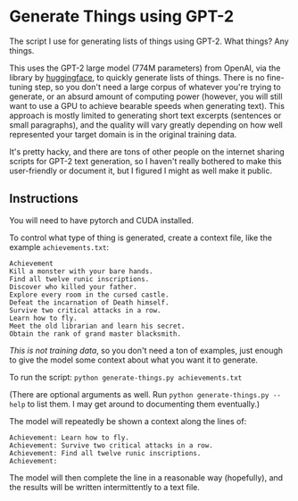 # Generate Things using GPT-2

The script I use for generating lists of things using GPT-2. 
What things? Any things.

This uses the GPT-2 large model (774M parameters) from OpenAI, via the
library by [huggingface](https://github.com/huggingface/transformers),
to quickly generate lists of things.  There is no fine-tuning step, so you
don't need a large corpus of whatever you're trying to generate, or an absurd
amount of computing power (however, you will still want to use a GPU to achieve
bearable speeds when generating text).  This approach
is mostly limited to generating short text excerpts
(sentences or small paragraphs), and the
quality will vary greatly depending on how well represented your target
domain is in the original training data.

It's pretty hacky, and there are tons of other people on the internet sharing
scripts for GPT-2 text generation, so I haven't really bothered to
make this user-friendly or document it, but I figured I might as well make
it public.

## Instructions
You will need to have pytorch and CUDA installed.

To control what type of thing is generated, create a context file, like
the example `achievements.txt`:

```
Achievement
Kill a monster with your bare hands.
Find all twelve runic inscriptions.
Discover who killed your father.
Explore every room in the cursed castle.
Defeat the incarnation of Death himself.
Survive two critical attacks in a row.
Learn how to fly.
Meet the old librarian and learn his secret.
Obtain the rank of grand master blacksmith.
```

*This is not training data*, so you don't need a ton of examples, just enough
to give the model some context about what you want it to generate.

To run the script:
`python generate-things.py achievements.txt`

(There are optional arguments as well.  Run `python generate-things.py --help` to list them.  I may get around to documenting them eventually.)

The model will repeatedly be shown a context along the lines of:

```
Achievement: Learn how to fly.
Achievement: Survive two critical attacks in a row.
Achievement: Find all twelve runic inscriptions.
Achievement:
```

The model will then complete the line in a reasonable way (hopefully), and
the results will be written intermittently to a text file.
